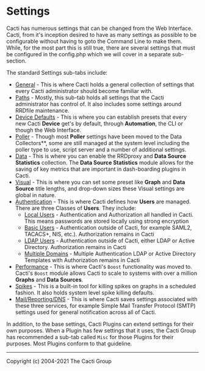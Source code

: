 # Settings

Cacti has numerous settings that can be changed from the Web
Interface.  Cacti, from it's inception desired to have as many settings
as possible to be configurable without having to goto the Command Line to
make them.  While, for the most part this is still true, there are
several settings that must be configured in the config.php which we
will cover in a separate sub-section.

The standard Settings sub-tabs include:

- [General](Settings-General.md) - This is where Cacti holds a general
  collection of settings that every Cacti administrator should become
  familiar with.
- [Paths](Settings-Paths.md) - Mostly, this sub-tab holds all settings
  that the Cacti administrator has control of.  It also includes some
  settings around RRDfile maintenance.
- [Device Defaults](Device-Defaults.md) - This is where you can establish
  presets that every new Cacti **Device** get's by default, through 
  **Automation**, the CLI or though the Web Interface.
- [Poller](Settings-Poller.md) - Though most **Poller** settings have been
  moved to the Data Collectors**, some are still managed at the system
  level including the poller type to use, script server and a number
  of additional settings.
- [Data](Settings-Data.md) - This is where you can enable the RRDproxy
  and **Data Source Statistics** collection.  The **Data Source Statistics**
  module allows for the saving of key metrics that are important in
  dash-boarding plugins in Cacti.
- [Visual](Settings-Visual.md) - This is where you can set some preset
  like **Graph** and **Data Source** title lengths, and drop-down sizes
  these Visual settings are global in nature.
- [Authentication](Settings-Auth.md) - This is where Cacti
  defines how **Users** are managed.  There are three Classes of **Users**.
  They include: 
  -  [Local Users](Settings-Auth-Local.md) - Authentication and Authorization all handled in Cacti.  This means passwords are stored locally using strong encryption
  -  [Basic Users](Settings-Auth-Basic.md) - Authentication outside of Cacti, for example SAML2, TACACS+, NIS, etc.). Authorization remains in Cacti
  -  [LDAP Users](Settings-Auth-LDAP.md) - Authentication outside of Cacti, either LDAP or Active Directory.  Authorization remains in Cacti
  -  [Multiple Domains](Settings-Domains.md) - Multiple Authentication LDAP or Active Directory Templates with Authorization remains in Cacti
- [Performance](Settings-Performance.md) - This is where Cacti's `Boost`
  functionality was moved to.  Cacti's `Boost` module allows Cacti to
  scale to systems with over a million **Graphs** and **Data Sources**.
- [Spikes](Settings-Spikes.md) - This is a built-in tool for killing
  spikes on graphs in a scheduled fashion.  It also holds system level
  spike killing defaults.
- [Mail/Reporting/DNS](Settings-Mail-Reporting-DNS.md) - This is where
  Cacti saves settings associated with these three services, for example
  Simple Mail Transfer Protocol (SMTP) settings used for general
  notification across all of Cacti.

In addition, to the base settings, Cacti Plugins can extend settings 
for their own purposes.  When a Plugin has few settings
that it uses, the Cacti Group has recommended a sub-tab called
`Misc` for those Plugins for their purposes.  Most Plugins
conform to that guideline.

---
Copyright (c) 2004-2021 The Cacti Group
